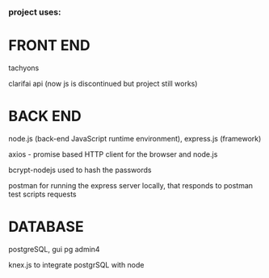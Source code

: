### project uses:

# FRONT END

tachyons

clarifai api (now js is discontinued but project still works)


# BACK END

node.js (back-end JavaScript runtime environment),
express.js (framework)

axios - promise based HTTP client for the browser and node.js

bcrypt-nodejs used to hash the passwords

postman for running the express server locally, that responds to postman test scripts requests

# DATABASE

postgreSQL, gui pg admin4 

knex.js to integrate postgrSQL with node


